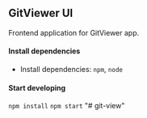 ## GitViewer UI

Frontend application for GitViewer app.

#### Install dependencies

* Install dependencies: `npm`, `node`

#### Start developing

`npm install`
`npm start`
"# git-view" 
